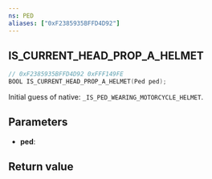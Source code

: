 ```yaml
---
ns: PED
aliases: ["0xF2385935BFFD4D92"]
---
```

## IS_CURRENT_HEAD_PROP_A_HELMET

```c
// 0xF2385935BFFD4D92 0xFFF149FE
BOOL IS_CURRENT_HEAD_PROP_A_HELMET(Ped ped);
```

Initial guess of native: `_IS_PED_WEARING_MOTORCYCLE_HELMET`.

## Parameters
* **ped**: 

## Return value
